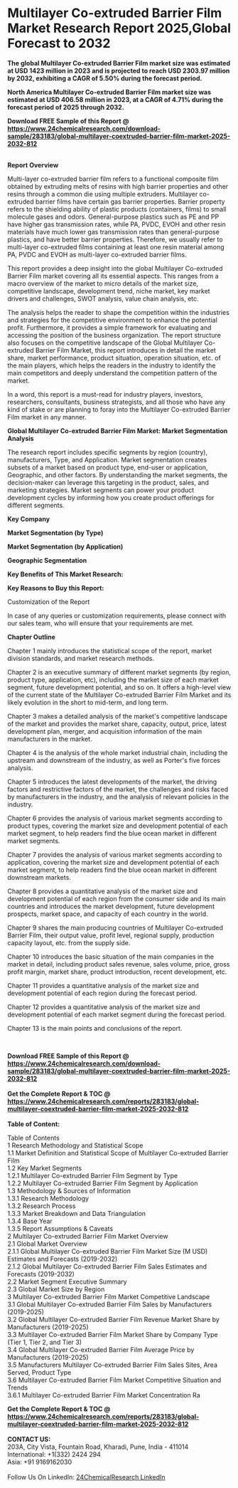 <h1>Multilayer Co-extruded Barrier Film Market Research Report 2025,Global Forecast to 2032</h1><p><strong>The global Multilayer Co-extruded Barrier Film market size was estimated at USD 1423 million in 2023 and is projected to reach USD 2303.97 million by 2032, exhibiting a CAGR of 5.50% during the forecast period.</strong></p><p>
</p><p><strong>North America Multilayer Co-extruded Barrier Film market size was estimated at USD 406.58 million in 2023, at a CAGR of 4.71% during the forecast period of 2025 through 2032.</strong></p><div><b>Download FREE Sample of this Report @ 
            <a href="https://www.24chemicalresearch.com/download-sample/283183/global-multilayer-coextruded-barrier-film-market-2025-2032-812">
            https://www.24chemicalresearch.com/download-sample/283183/global-multilayer-coextruded-barrier-film-market-2025-2032-812</a></b></div><br><p>
</p><p><strong>Report Overview</strong></p><p>
</p><p>Multi-layer co-extruded barrier film refers to a functional composite film obtained by extruding melts of resins with high barrier properties and other resins through a common die using multiple extruders. Multilayer co-extruded barrier films have certain gas barrier properties. Barrier property refers to the shielding ability of plastic products (containers, films) to small molecule gases and odors. General-purpose plastics such as PE and PP have higher gas transmission rates, while PA, PVDC, EVOH and other resin materials have much lower gas transmission rates than general-purpose plastics, and have better barrier properties. Therefore, we usually refer to multi-layer co-extruded films containing at least one resin material among PA, PVDC and EVOH as multi-layer co-extruded barrier films.</p><p>
</p><p>This report provides a deep insight into the global Multilayer Co-extruded Barrier Film market covering all its essential aspects. This ranges from a macro overview of the market to micro details of the market size, competitive landscape, development trend, niche market, key market drivers and challenges, SWOT analysis, value chain analysis, etc.</p><p>
</p><p>The analysis helps the reader to shape the competition within the industries and strategies for the competitive environment to enhance the potential profit. Furthermore, it provides a simple framework for evaluating and accessing the position of the business organization. The report structure also focuses on the competitive landscape of the Global Multilayer Co-extruded Barrier Film Market, this report introduces in detail the market share, market performance, product situation, operation situation, etc. of the main players, which helps the readers in the industry to identify the main competitors and deeply understand the competition pattern of the market.</p><p>
In a word, this report is a must-read for industry players, investors, researchers, consultants, business strategists, and all those who have any kind of stake or are planning to foray into the Multilayer Co-extruded Barrier Film market in any manner.</p><p>
</p><p><strong>Global Multilayer Co-extruded Barrier Film Market: Market Segmentation Analysis</strong></p><p>
</p><p>The research report includes specific segments by region (country), manufacturers, Type, and Application. Market segmentation creates subsets of a market based on product type, end-user or application, Geographic, and other factors. By understanding the market segments, the decision-maker can leverage this targeting in the product, sales, and marketing strategies. Market segments can power your product development cycles by informing how you create product offerings for different segments.</p><p>
</p><p><strong>Key Company</strong></p><p>
</p><p>
</p><p><strong>Market Segmentation (by Type)</strong></p><p>
</p><p>
</p><p><strong>Market Segmentation (by Application)</strong></p><p>
</p><p>
</p><p><strong>Geographic Segmentation</strong></p><p>
</p><p>
</p><p><strong>Key Benefits of This Market Research:</strong></p><p>
</p><p>
</p><p><strong>Key Reasons to Buy this Report:</strong></p><p>
</p><p>
</p><p>Customization of the Report</p><p>
In case of any queries or customization requirements, please connect with our sales team, who will ensure that your requirements are met.</p><p>
</p><p><strong>Chapter Outline</strong></p><p>
</p><p>Chapter 1 mainly introduces the statistical scope of the report, market division standards, and market research methods.</p><p>
Chapter 2 is an executive summary of different market segments (by region, product type, application, etc), including the market size of each market segment, future development potential, and so on. It offers a high-level view of the current state of the Multilayer Co-extruded Barrier Film Market and its likely evolution in the short to mid-term, and long term.</p><p>
Chapter 3 makes a detailed analysis of the market's competitive landscape of the market and provides the market share, capacity, output, price, latest development plan, merger, and acquisition information of the main manufacturers in the market.</p><p>
Chapter 4 is the analysis of the whole market industrial chain, including the upstream and downstream of the industry, as well as Porter's five forces analysis.</p><p>
Chapter 5 introduces the latest developments of the market, the driving factors and restrictive factors of the market, the challenges and risks faced by manufacturers in the industry, and the analysis of relevant policies in the industry.</p><p>
Chapter 6 provides the analysis of various market segments according to product types, covering the market size and development potential of each market segment, to help readers find the blue ocean market in different market segments.</p><p>
Chapter 7 provides the analysis of various market segments according to application, covering the market size and development potential of each market segment, to help readers find the blue ocean market in different downstream markets.</p><p>
Chapter 8 provides a quantitative analysis of the market size and development potential of each region from the consumer side and its main countries and introduces the market development, future development prospects, market space, and capacity of each country in the world.</p><p>
Chapter 9 shares the main producing countries of Multilayer Co-extruded Barrier Film, their output value, profit level, regional supply, production capacity layout, etc. from the supply side.</p><p>
Chapter 10 introduces the basic situation of the main companies in the market in detail, including product sales revenue, sales volume, price, gross profit margin, market share, product introduction, recent development, etc.</p><p>
Chapter 11 provides a quantitative analysis of the market size and development potential of each region during the forecast period.</p><p>
Chapter 12 provides a quantitative analysis of the market size and development potential of each market segment during the forecast period.</p><p>
Chapter 13 is the main points and conclusions of the report.</p><p>
 </p><div><b>Download FREE Sample of this Report @ 
            <a href="https://www.24chemicalresearch.com/download-sample/283183/global-multilayer-coextruded-barrier-film-market-2025-2032-812">
            https://www.24chemicalresearch.com/download-sample/283183/global-multilayer-coextruded-barrier-film-market-2025-2032-812</a></b></div><br><div><b>Get the Complete Report & TOC @ 
            <a href="https://www.24chemicalresearch.com/reports/283183/global-multilayer-coextruded-barrier-film-market-2025-2032-812">
            https://www.24chemicalresearch.com/reports/283183/global-multilayer-coextruded-barrier-film-market-2025-2032-812</a></b></div><br>
            <b>Table of Content:</b><p>Table of Contents<br />
1 Research Methodology and Statistical Scope<br />
1.1 Market Definition and Statistical Scope of Multilayer Co-extruded Barrier Film<br />
1.2 Key Market Segments<br />
1.2.1 Multilayer Co-extruded Barrier Film Segment by Type<br />
1.2.2 Multilayer Co-extruded Barrier Film Segment by Application<br />
1.3 Methodology & Sources of Information<br />
1.3.1 Research Methodology<br />
1.3.2 Research Process<br />
1.3.3 Market Breakdown and Data Triangulation<br />
1.3.4 Base Year<br />
1.3.5 Report Assumptions & Caveats<br />
2 Multilayer Co-extruded Barrier Film Market Overview<br />
2.1 Global Market Overview<br />
2.1.1 Global Multilayer Co-extruded Barrier Film Market Size (M USD) Estimates and Forecasts (2019-2032)<br />
2.1.2 Global Multilayer Co-extruded Barrier Film Sales Estimates and Forecasts (2019-2032)<br />
2.2 Market Segment Executive Summary<br />
2.3 Global Market Size by Region<br />
3 Multilayer Co-extruded Barrier Film Market Competitive Landscape<br />
3.1 Global Multilayer Co-extruded Barrier Film Sales by Manufacturers (2019-2025)<br />
3.2 Global Multilayer Co-extruded Barrier Film Revenue Market Share by Manufacturers (2019-2025)<br />
3.3 Multilayer Co-extruded Barrier Film Market Share by Company Type (Tier 1, Tier 2, and Tier 3)<br />
3.4 Global Multilayer Co-extruded Barrier Film Average Price by Manufacturers (2019-2025)<br />
3.5 Manufacturers Multilayer Co-extruded Barrier Film Sales Sites, Area Served, Product Type<br />
3.6 Multilayer Co-extruded Barrier Film Market Competitive Situation and Trends<br />
3.6.1 Multilayer Co-extruded Barrier Film Market Concentration Ra</p><div><b>Get the Complete Report & TOC @ 
            <a href="https://www.24chemicalresearch.com/reports/283183/global-multilayer-coextruded-barrier-film-market-2025-2032-812">
            https://www.24chemicalresearch.com/reports/283183/global-multilayer-coextruded-barrier-film-market-2025-2032-812</a></b></div><br><b>CONTACT US:</b><br>
            203A, City Vista, Fountain Road, Kharadi, Pune, India - 411014<br>
            International: +1(332) 2424 294<br>
            Asia: +91 9169162030 <br><br>
            Follow Us On LinkedIn: <a href="https://www.linkedin.com/company/24chemicalresearch/">24ChemicalResearch LinkedIn</a>